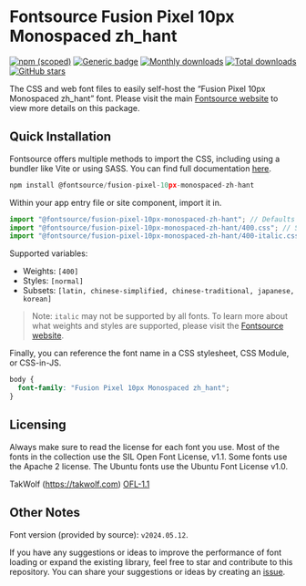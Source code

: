 # Fontsource Fusion Pixel 10px Monospaced zh_hant

[![npm (scoped)](https://img.shields.io/npm/v/@fontsource/fusion-pixel-10px-monospaced-zh-hant?color=brightgreen)](https://www.npmjs.com/package/@fontsource/fusion-pixel-10px-monospaced-zh-hant) [![Generic badge](https://img.shields.io/badge/fontsource-passing-brightgreen)](https://github.com/fontsource/fontsource) [![Monthly downloads](https://badgen.net/npm/dm/@fontsource/fusion-pixel-10px-monospaced-zh-hant)](https://github.com/fontsource/fontsource) [![Total downloads](https://badgen.net/npm/dt/@fontsource/fusion-pixel-10px-monospaced-zh-hant)](https://github.com/fontsource/fontsource) [![GitHub stars](https://img.shields.io/github/stars/fontsource/fontsource.svg?style=social&label=Star)](https://github.com/fontsource/fontsource/stargazers)

The CSS and web font files to easily self-host the “Fusion Pixel 10px Monospaced zh_hant” font. Please visit the main [Fontsource website](https://fontsource.org/fonts/fusion-pixel-10px-monospaced-zh-hant) to view more details on this package.

## Quick Installation

Fontsource offers multiple methods to import the CSS, including using a bundler like Vite or using SASS. You can find full documentation [here](https://fontsource.org/docs/getting-started/introduction).

```javascript
npm install @fontsource/fusion-pixel-10px-monospaced-zh-hant
```

Within your app entry file or site component, import it in.

```javascript
import "@fontsource/fusion-pixel-10px-monospaced-zh-hant"; // Defaults to weight 400
import "@fontsource/fusion-pixel-10px-monospaced-zh-hant/400.css"; // Specify weight
import "@fontsource/fusion-pixel-10px-monospaced-zh-hant/400-italic.css"; // Specify weight and style
```

Supported variables:
- Weights: `[400]`
- Styles: `[normal]`
- Subsets: `[latin, chinese-simplified, chinese-traditional, japanese, korean]`

> Note: `italic` may not be supported by all fonts. To learn more about what weights and styles are supported, please visit the [Fontsource website](https://fontsource.org/fonts/fusion-pixel-10px-monospaced-zh-hant).

Finally, you can reference the font name in a CSS stylesheet, CSS Module, or CSS-in-JS.

```css
body {
  font-family: "Fusion Pixel 10px Monospaced zh_hant";
}
```

## Licensing
Always make sure to read the license for each font you use. Most of the fonts in the collection use the SIL Open Font License, v1.1. Some fonts use the Apache 2 license. The Ubuntu fonts use the Ubuntu Font License v1.0.

TakWolf (https://takwolf.com)
[OFL-1.1](https://raw.githubusercontent.com/TakWolf/fusion-pixel-font/master/LICENSE-OFL)

## Other Notes
Font version (provided by source): `v2024.05.12`.

If you have any suggestions or ideas to improve the performance of font loading or expand the existing library, feel free to star and contribute to this repository. You can share your suggestions or ideas by creating an [issue](https://github.com/fontsource/fontsource/issues).